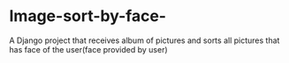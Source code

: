 # Image-sort-by-face-
A Django project that receives album of pictures and sorts all pictures that has face of the user(face provided by user)
